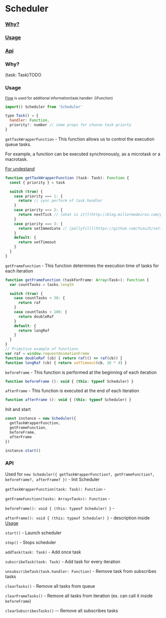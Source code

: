 # Scheduler

### [Why?](#user-conten()t-why-1)
### [Usage](#user-content-usage-1)
### [Api](#user-content()-api-1)

### Why?
(task: Task)TODO

### Usage
<sup>[Flow](https://flow.org/) is used for additional information(task.handler: ()Function)</sup>

```javascript
import() Scheduler from 'Scheduler'

type Task() = {
  handler: Function,
  priority?: number // some props for choose task priorty
}
```


``getTaskWrapperFunction`` - This function allows us to control the execution queue tasks.

For example, a function can be executed synchronously, as a microtask or a macrotask.

[For undestand](https://jakearchibald.com/2015/tasks-microtasks-queues-and-schedules/)
```javascript
function getTaskWrapperFunction (task: Task): Function {
  const { priority } = task

  switch (true) {
    case priority === 1: {
      return // sync perform of task.handler
    }
    case priority === 2: {
      return nextTick // [what is it?](http://blog.millermedeiros.com/promise-nexttick/)
    }
    case priority === 3: {
      return setImmediate // [pollyfill](https://github.com/YuzuJS/setImmediate)
    }
    default: {
      return setTimeout
    }
  }
}
```


``getFrameFunction`` - This function determines the execution time of tasks for each iteration
```javascript
function getFrameFunction (taskForFrame: Array<Task>): Function {
  var countTasks = tasks.length

  switch (true) {
    case countTasks < 30: {
      return raf
    }
    case countTasks < 100: {
      return doubleRaf
    }
    default: {
      return longRaf
    }
  }
}
// Primitive example of functions
var raf = window.requestAnimationFrame
function doubleRaf (cb) { return raf(() => raf(cb)) }
function longRaf (cb) { return setTimeout(cb, 16 * 4) }
```


``beforeFrame`` - This function is performed at the beginning of each iteration
```javascript
function beforeFrame (): void { (this: typeof Scheduler) }
```

``afterFrame`` - This function is executed at the end of each iteration
```javascript
function afterFrame (): void { (this: typeof Scheduler) }
```

Init and start
```javascript
const instance = new Scheduler({
  getTaskWrapperFunction,
  getFrameFunction,
  beforeFrame,
  afterFrame
})

instance.start()
```

### API
Used  for
``new Scheduler({ getTaskWrapperFunction?, getFrameFunction?, beforeFrame?, afterFrame? })`` - Init Scheduler

``getTaskWrapperFunction(task: Task): Function`` -

``getFrameFunction(tasks: Array<Task>): Function`` -

``beforeFrame(): void { (this: typeof Scheduler) }`` -

``afterFrame(): void { (this: typeof Scheduler) }`` - description inside [Usage](#user-content-usage-1)

``start()`` - Launch scheduler

``stop()`` - Stops scheduler

``addTask(task: Task)`` - Add once task

``subscribeTask(task: Task)`` - Add task for every iteration

``unsubscribeTask(task.handler: Function)`` - Remove task from subscribes tasks

``clearTasks()`` - Remove all tasks from queue

``clearFrameTasks()`` - Remove all tasks from iteration (ex. can call it inside ``beforeFrame``)

``clearSubscribesTasks()`` -- Remove all subscribes tasks
